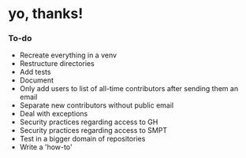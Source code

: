# yo, thanks!

### To-do
- Recreate everything in a venv
- Restructure directories
- Add tests
- Document
- Only add users to list of all-time contributors after sending them an email
- Separate new contributors without public email
- Deal with exceptions
- Security practices regarding access to GH
- Security practices regarding access to SMPT
- Test in a bigger domain of repositories
- Write a 'how-to'
